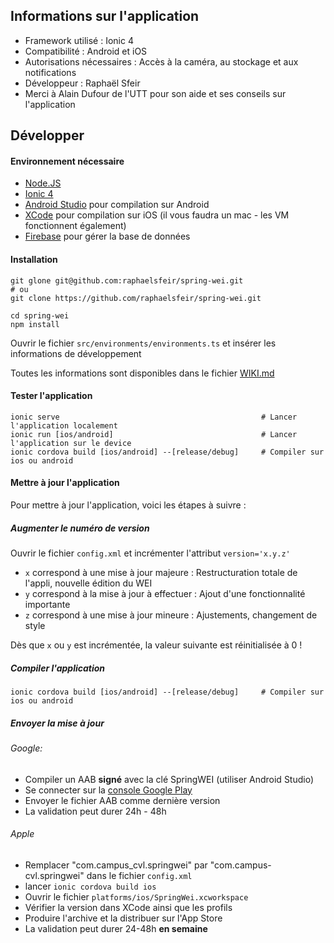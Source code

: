 Informations sur l'application
-----------
* Framework utilisé : Ionic 4
* Compatibilité : Android et iOS
* Autorisations nécessaires : Accès à la caméra, au stockage et aux notifications
* Développeur : Raphaël Sfeir
* Merci à Alain Dufour de l'UTT pour son aide et ses conseils sur l'application

Développer
--------------
#### Environnement nécessaire
- [Node.JS](https://nodejs.org)
- [Ionic 4](https://ionicframework.com/getting-started)
- [Android Studio](https://developer.android.com/studio) pour compilation sur Android
- [XCode](https://developer.apple.com/xcode/) pour compilation sur iOS (il vous faudra un mac - les VM fonctionnent également)
- [Firebase](https://firebase.google.com/) pour gérer la base de données

#### Installation
``` shell
git glone git@github.com:raphaelsfeir/spring-wei.git
# ou
git clone https://github.com/raphaelsfeir/spring-wei.git

cd spring-wei
npm install
```

Ouvrir le fichier `src/environments/environments.ts` et insérer les informations de développement

Toutes les informations sont disponibles dans le fichier [WIKI.md](https://github.com/raphaelsfeir/spring-wei/blob/master/wiki.md)

#### Tester l'application
```shell
ionic serve                                             # Lancer l'application localement
ionic run [ios/android]                                 # Lancer l'application sur le device
ionic cordova build [ios/android] --[release/debug]     # Compiler sur ios ou android
```

#### Mettre à jour l'application
Pour mettre à jour l'application, voici les étapes à suivre :
##### Augmenter le numéro de version
Ouvrir le fichier `config.xml` et incrémenter l'attribut `version='x.y.z'`
- `x` correspond à une mise à jour majeure : Restructuration totale de l'appli, nouvelle édition du WEI
- `y` correspond à la mise à jour à effectuer : Ajout d'une fonctionnalité importante
- `z` correspond à une mise à jour mineure : Ajustements, changement de style

Dès que `x` ou `y` est incrémentée, la valeur suivante est réinitialisée à 0 !
##### Compiler l'application
```shell
ionic cordova build [ios/android] --[release/debug]     # Compiler sur ios ou android
```
##### Envoyer la mise à jour
###### Google:
- Compiler un AAB **signé** avec la clé SpringWEI (utiliser Android Studio)
- Se connecter sur la [console Google Play](https://play.google.com/apps/publish/)
- Envoyer le fichier AAB comme dernière version
- La validation peut durer 24h - 48h

###### Apple
- Remplacer "com.campus_cvl.springwei" par "com.campus-cvl.springwei" dans le fichier `config.xml`
- lancer `ionic cordova build ios`
- Ouvrir le fichier `platforms/ios/SpringWei.xcworkspace`
- Vérifier la version dans XCode ainsi que les profils
- Produire l'archive et la distribuer sur l'App Store
- La validation peut durer 24-48h **en semaine**
